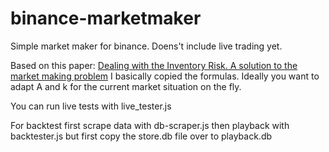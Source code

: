 # binance-marketmaker

Simple market maker for binance. Doens't include live trading yet.

Based on this paper: [Dealing with the Inventory Risk. A solution to the market making problem](https://arxiv.org/abs/1105.3115)
I basically copied the formulas. Ideally you want to adapt A and k for the current market situation on the fly.

You can run live tests with live_tester.js

For backtest first scrape data with db-scraper.js then playback with backtester.js but first copy the store.db file over to playback.db
